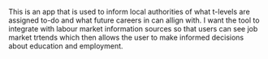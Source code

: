 This is an app that is used to inform local authorities of what t-levels are assigned to-do and what future careers in can allign with. I want the tool to integrate with labour market information sources so that users can see job market trtends which then allows the user to make informed decisions about education and employment.